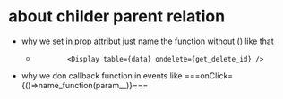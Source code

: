 # about childer parent relation 
- why we set in prop attribut just name the function without ()   like that
    -             <Display table={data} ondelete={get_delete_id} />
- why we don callback function in events like ===onClick={()=>name_function(param__)}=== 
